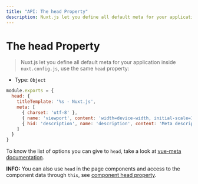 ```yaml
---
title: "API: The head Property"
description: Nuxt.js let you define all default meta for your application inside nuxt.config.js.
---
```


# The head Property

> Nuxt.js let you define all default meta for your application inside `nuxt.config.js`, use the same `head` property:

- Type: `Object`

```js
module.exports = {
  head: {
    titleTemplate: '%s - Nuxt.js',
    meta: [
      { charset: 'utf-8' },
      { name: 'viewport', content: 'width=device-width, initial-scale=1' },
      { hid: 'description', name: 'description', content: 'Meta description' }
    ]
  }
}
```

To know the list of options you can give to `head`, take a look at [vue-meta documentation](https://github.com/declandewet/vue-meta#recognized-metainfo-properties).

<p class="Alert Alert--teal">

<b>INFO:</b> You can also use `head` in the page components and access to the component data through `this`, see [component head property](/api/pages-head).

</p>
